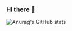 ### Hi there 👋
![Anurag's GitHub stats](https://github-readme-stats.vercel.app/api?username=ref-in&show_icons=true&theme=tokyonight)
